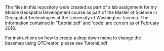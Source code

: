 The files in this repository were created as part of a lab assignment for my Mobile Geospatial Development course as part of the Master of Science in Geospatial Technologies at the University of Washington Tacoma. The information contained in 'Tutorial.pdf' and 'code' are current as of February 2018.

For instructions on how to create a drop down menu to change the basemap using QTCreator, please see Tutorial.pdf
